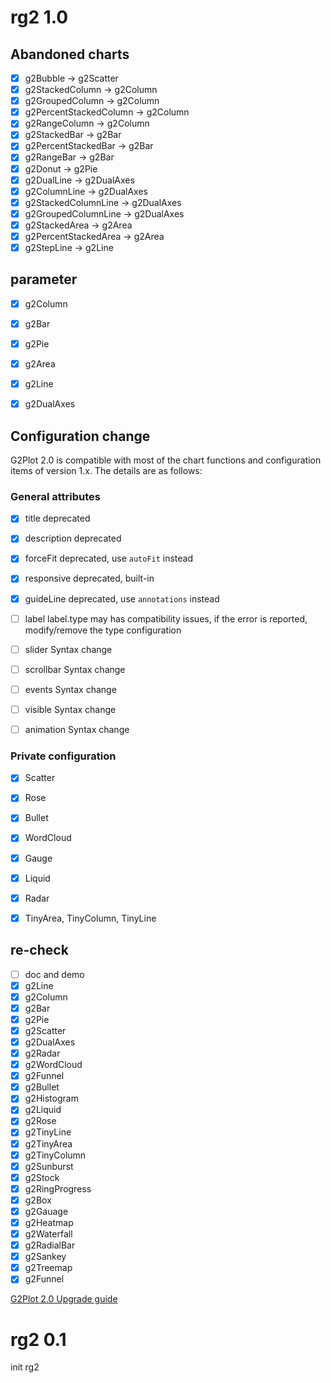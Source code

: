 # rg2 1.0


## Abandoned charts

- [x] g2Bubble                 ->  g2Scatter
- [x] g2StackedColumn          ->  g2Column
- [x] g2GroupedColumn          ->  g2Column
- [x] g2PercentStackedColumn   ->  g2Column
- [x] g2RangeColumn            ->  g2Column
- [x] g2StackedBar             ->  g2Bar
- [x] g2PercentStackedBar      ->  g2Bar
- [x] g2RangeBar               ->  g2Bar
- [x] g2Donut                  ->  g2Pie
- [x] g2DualLine               ->  g2DualAxes
- [x] g2ColumnLine             ->  g2DualAxes
- [x] g2StackedColumnLine      ->  g2DualAxes
- [x] g2GroupedColumnLine      ->  g2DualAxes
- [x] g2StackedArea            ->  g2Area
- [x] g2PercentStackedArea     ->  g2Area
- [x] g2StepLine               ->  g2Line

## parameter

- [x] g2Column
- [x] g2Bar
- [x] g2Pie
- [x] g2Area
- [x] g2Line
- [x] g2DualAxes


## Configuration change

G2Plot 2.0 is compatible with most of the chart functions and configuration items of version 1.x. The details are as follows:

### General attributes

- [x] title        deprecated
- [x] description  deprecated
- [x] forceFit     deprecated, use `autoFit` instead
- [x] responsive   deprecated, built-in
- [x] guideLine    deprecated, use `annotations` instead
- [ ] label	       label.type may has compatibility issues, if the error is reported, modify/remove the type configuration
- [ ] slider	     Syntax change
- [ ] scrollbar	   Syntax change
- [ ] events	     Syntax change
- [ ] visible   	 Syntax change
- [ ] animation	   Syntax change


### Private configuration

- [x] Scatter
- [x] Rose
- [x] Bullet
- [x] WordCloud
- [x] Gauge
- [x] Liquid
- [x] Radar
- [x] TinyArea, TinyColumn, TinyLine


## re-check

- [ ] doc and demo
- [x] g2Line
- [x] g2Column
- [x] g2Bar
- [x] g2Pie
- [x] g2Scatter
- [x] g2DualAxes
- [x] g2Radar
- [x] g2WordCloud
- [x] g2Funnel
- [x] g2Bullet
- [x] g2Histogram
- [x] g2Liquid
- [x] g2Rose
- [x] g2TinyLine
- [x] g2TinyArea
- [x] g2TinyColumn
- [x] g2Sunburst
- [x] g2Stock
- [x] g2RingProgress
- [x] g2Box
- [x] g2Gauage
- [x] g2Heatmap
- [x] g2Waterfall
- [x] g2RadialBar
- [x] g2Sankey
- [x] g2Treemap
- [x] g2Funnel

[G2Plot 2.0 Upgrade guide](https://g2plot.antv.vision/en/docs/manual/upgrade/)

# rg2 0.1

init rg2




